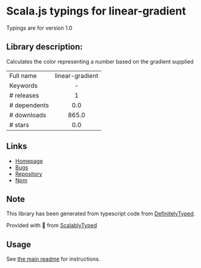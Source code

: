 
# Scala.js typings for linear-gradient

Typings are for version 1.0

## Library description:
Calculates the color representing a number based on the gradient supplied

|                    |                 |
| ------------------ | :-------------: |
| Full name          | linear-gradient |
| Keywords           | - |
| # releases         | 1 |
| # dependents       | 0.0 |
| # downloads        | 865.0 |
| # stars            | 0.0 |

## Links
- [Homepage](https://github.com/karmadata/linear-gradient#readme)
- [Bugs](https://github.com/karmadata/linear-gradient/issues)
- [Repository](https://github.com/karmadata/linear-gradient)
- [Npm](https://www.npmjs.com/package/linear-gradient)
    


## Note
This library has been generated from typescript code from [DefinitelyTyped](https://definitelytyped.org).

Provided with :purple_heart: from [ScalablyTyped](https://github.com/oyvindberg/ScalablyTyped)

## Usage
See [the main readme](../../readme.md) for instructions.


